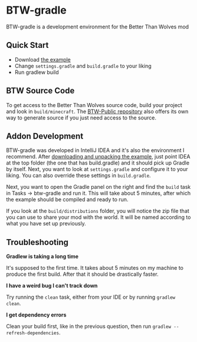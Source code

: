 # BTW-gradle

BTW-gradle is a development environment for the Better Than Wolves mod

## Quick Start

* Download [the example](https://github.com/BTW-Community/BTW-gradle/archive/refs/heads/example.zip)
* Change `settings.gradle` and `build.gradle` to your liking
* Run gradlew build

## BTW Source Code

To get access to the Better Than Wolves source code, build your project and look in `build/minecraft`. The [BTW-Public repository](https://github.com/BTW-Community/BTW-Public) also offers its own way to generate source if you just need access to the source.

## Addon Development

BTW-gradle was developed in IntelliJ IDEA and it's also the environment I recommend. After [downloading and unpacking the example](https://github.com/BTW-Community/BTW-gradle/archive/refs/heads/example.zip), just point IDEA at the top folder (the one that has build.gradle) and it should pick up Gradle by itself. Next, you want to look at `settings.gradle` and configure it to your liking. You can also override these settings in `build.gradle`.

Next, you want to open the Gradle panel on the right and find the `build` task in Tasks -> btw-gradle and run it. This will take about 5 minutes, after which the example should be compiled and ready to run.

If you look at the `build/distributions` folder, you will notice the zip file that you can use to share your mod with the world. It will be named according to what you have set up previously.

## Troubleshooting

**Gradlew is taking a long time**

It's supposed to the first time. It takes about 5 minutes on my machine to produce the first build. After that it should be drastically faster.

**I have a weird bug I can't track down**

Try running the `clean` task, either from your IDE or by running `gradlew clean`.

**I get dependency errors**

Clean your build first, like in the previous question, then run `gradlew --refresh-dependencies`.
